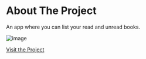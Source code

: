 # About The Project

An app where you can list your read and unread books.

![image](https://github.com/user-attachments/assets/42bb8c03-fa65-48c5-a71e-5618b814a7e8)

[Visit the Project](https://queuephil.github.io/library/)
